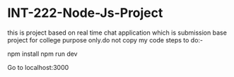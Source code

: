 # INT-222-Node-Js-Project
this is project based on real time chat application which is submission base project for college purpose only.do not copy my code
 steps to do:-
 
npm install
npm run dev

Go to localhost:3000

